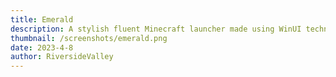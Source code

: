 ```yaml
---
title: Emerald
description: A stylish fluent Minecraft launcher made using WinUI technologies in the fast C# language really pushes the boundary of the platform. A true compliment to any gamer's setup.
thumbnail: /screenshots/emerald.png
date: 2023-4-8
author: RiversideValley
---
```



